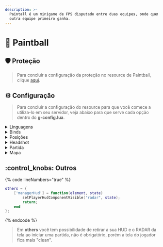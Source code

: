 ```yaml
---
description: >-
  Paintall é um minigame de FPS disputado entre duas equipes, onde quem matar a
  outra equipe primeiro ganha.
---
```


# 🔫 Paintball

## :shield: Proteção

> Para concluir a configuração da proteção no resource de Paintball, clique [aqui](../suporte/protecao/).

## :gear: Configuração

> Para concluir a configuração do resource para que você comece a utiliza-lo em seu servidor, veja abaixo para que serve cada opção dentro do **g-config.lua**.

<details>

<summary>Linguagens</summary>

{% code lineNumbers="true" %}
```lua
['language'] = "pt-BR",
```
{% endcode %}

A opção "language" dentro do resource, serve para você definir o idioma principal do sistema, veja mais em :earth\_africa: [**Idiomas**](../suporte/idiomas.md)**.**

</details>

<details>

<summary>Binds</summary>

{% code lineNumbers="true" %}
```lua
['open-shop'] = "B", -- Abrir SHOP de itens na partida.
['team-choose'] = "E", -- Abrir seleção de times.
['team-exit'] = "F7", -- Sair de um time.
['open-scoreboard'] = "F1", -- Abrir SCOREBOARD da partida.
```
{% endcode %}

As opções mostradas acima, são para alterar as teclas que você quer utilizar para tais funcionalidades. Na ordem correta, acima você deverá alterar as teclas para;&#x20;

* **open-shop:** Abrir o SHOP de itens para comprar colete, armas e outros utensílios.
* **team-choose:** Abrir painel para selecionar o seu time (BLUE ou PINK).
* **team-exit:** Sair do time selecionado na pré-partida.**open-scoreboard:** Abrir o SCOREBOARD com os dados da partida (kills, dinheiro & mortes).

</details>

<details>

<summary>Posições</summary>

{% code lineNumbers="true" %}
```lua
['positions'] = {
    [1] = {pos = {1045.781, -953.056, 42.630}, int = 0, dim = 0, color = {115, 0, 0, 255}, blip = {use = true, icon = 18}},
},
```
{% endcode %}

A opção "positions", possibilita a criação de locais para que a escolha dos times de Paintball seja feita. Também é possível alterar outras coisas, veja mais sobre abaixo.

* **pos:** Posição X, Y e Z de onde o painel irá ficar no mundo.
* **int:** Interior que o painel irá ficar.
* **dim:** Dimensão que o painel irá ficar.
* **color:** Cor e visibilidade do marker (RGBA).
* **blip \[use]:** Opção para usar ou não o BLIP (utilize **true** para utilizar e **false** para desabilitar).
* **blip \[icon]:** Ícone que irá ficar no radar, para ver mais ícones clique [aqui](https://wiki.multitheftauto.com/wiki/Radar\_Blips).

</details>

<details>

<summary>Headshot</summary>

{% code lineNumbers="true" %}
```lua
['headshot'] = { 
    -- Headshot dentro da partida.
    ['actived'] = true,
    ['damage'] = 100,
 },

['headshotOutMatch'] = { 
    -- Headshot fora da partida.
    ['actived'] = true,
    ['damage'] = 100,
 },
```
{% endcode %}

Sistema de headshot próprio do sistema, o sistema é utilizado dentro e fora do sistema, você deverá parar de utilizar o seu sistema comum de headshot e utilizar o do sistema próprio.

* **headshot \[actived]:** Opção para usar ou não o Headshot na partida (utilize **true** para utilizar e **false** para desabilitar).
* **headshot \[damage]:** Dano que o tiro na cabeça irá dar ao jogador.

<!---->

* **headshotOutMatch \[actived]:** Opção para usar ou não o Headshot fora da partida (utilize **true** para utilizar e **false** para desabilitar).
* **headshotOutMatch \[damage]:** Dano que o tiro na cabeça irá dar ao jogador.

</details>

<details>

<summary>Partida</summary>

{% code lineNumbers="true" %}
```lua
['match-configs'] = {
    ['main_weapon'] = 23,

    ['team'] = {
        ['time_wait'] = 10,
        ['max_members'] = 5,
        ['start_members'] = 4,
        ['friendly_fire'] = false,
    },

    ['coins'] = {
        ['i_dead'] = 800,
        ['not_died'] = 800,
        ['start_match'] = 1500,
        ['kill_player'] = 2500,
    },

    ['rounds'] = {
        ['buy_timer'] = 15,
        ['max_rounds'] = 5,
        ['match_timer'] = 3,
    },

    ['shop'] = {
        ['ak'] = {['name'] = 'ASSAULT RIFLE', ['id'] = 31, ['price'] = 3100},
        ['shotgun'] = {['name'] = 'PUMP SHOTGUN', ['id'] = 25, ['price'] = 2000},
        ['grenade'] = {['name'] = 'GRENADE', ['id'] = 16, ['price'] = 500},
        ['molotov'] = {['name'] = 'MOLOTOV', ['id'] = 18, ['price'] = 400},
        ['sniper'] = {['name'] = 'SNIPER RIFLE', ['id'] = 34, ['price'] = 4750},
        ['armor'] = {['name'] = 'ARMOR', ['id'] = 0, ['price'] = 1000},
        ['smg'] = {['name'] = 'SMG', ['id'] = 29, ['price'] = 1500}
    }
},
```
{% endcode %}

Configurações da partida de Paintball, veja melhor abaixo todas as configurações.

* **main\_weapon:** Arma principal que o jogador terá em todas as partidas (recomendado colocar uma pistol).

<!---->

* **team \[time\_wait]:** Tempo de espera para completar os times.
* **team \[max\_members]:** Máximo de membros que cada time pode ter.
* **team \[start\_members]:** Mínimo de membros que cada time precisa ter para iniciar uma partida.
* **team \[friendly\_fire]:** Opção para usar ou não o Headshot na partida (utilize **true** para utilizar e **false** para desabilitar).

<!---->

* **coins \[i\_dead]:** Quantidade de coins que o jogador recebe por morrer em algum round.
* **coins \[not\_died]:** Quantidade de coins que o jogador recebe por não morrer em algum round.
* **coins \[start\_match]:** Quantidade de coins que cada jogador recebe ao iniciar a partida.
* **coins \[kill\_player]:** Quantidade de coins que cada jogador recebe ao matar algum outro jogador na partida.

<!---->

* **rounds \[buy\_timer]:** Tempo que os jogadores tem para comprar os seus itens.
* **rounds \[max\_rounds]:** Máximo de rounds que cada partida vai ter (utilize somente números ímpares nos rounds).
* **rounds \[match\_timer]:** Tempo que cada round vai ter (em **minutos**).

<!---->

* **shop:** Itens de compras que ficarão disponíveis para os jogadores, **não é recomendado** alterar o **NOME** e o **ID** das armas, porém o **PREÇO PODE SER ALTERADO NORMALMENTE**.

</details>

<details>

<summary>Mapa</summary>

{% code lineNumbers="true" %}
```lua
['map-configs'] = {
    ['interior'] = 10,

    ['skins'] = {
        ['blue'] = 0,
        ['pink'] = 1,
    },

    ['positions'] = {
        ['blue'] = {
            [1] = {-976.701, 1074.51, 1344.98, 0, 0, 94.3},
            [2] = {-976.695, 1079.985, 1344.97, 0, 0, 90.1},
            [3] = {-970.619, 1080.018, 1345.012, 0, 0, 92.3},
            [4] = {-970.677, 1074.483, 1345.015, 0, 0, 88.7},
            [5] = {-973.661, 1077.254, 1344.993, 0, 0, 92.3}
        },
    
        ['pink'] = {
            [1] = {-1128.553, 1044.531, 1345.72, 0, 0, 270.9},
            [2] = {-1128.707, 1038.96, 1345.716, 0, 0, 268.5},
            [3] = {-1134.885, 1038.989, 1345.756, 0, 0, 269.3},
            [4] = {-1134.559, 1044.193, 1345.759, 0, 0, 268.8},
            [5] = {-1131.645, 1041.744, 1345.738, 0, 0, 270.8}
        }
    },
}
```
{% endcode %}

Configurações da partida de Paintball, veja melhor abaixo todas as configurações.

* **interior:** Interior que o mapa ficará.

<!---->

* **skins \[blue]:** Skin que o time BLUE usará durante a partida.
* **skin \[pink]:** Skin que o time PINK usará durante a partida.

<!---->

* **positions:** Posição X, Y e Z e Rotação X, Y e Z de onde o player irá spawnar no mapa.
* **positions \[blue]:** Posições de todos os membros que vão spawnar (então se tiver 10 membros, insira 10 indexs com posições diferentes de spawn no mapa do paintball).
* **positions \[pink]:** Posições de todos os membros que vão spawnar (então se tiver 10 membros, insira 10 indexs com posições diferentes de spawn no mapa do paintball).

</details>

## :control\_knobs: Outros

{% code lineNumbers="true" %}
```lua
others = {
    ['managerHud'] = function(element, state)
        setPlayerHudComponentVisible("radar", state);
        return;
    end
};
```
{% endcode %}

> Em **others** você tem possibilidade de retirar a sua HUD e o RADAR da tela ao iniciar uma partida, não é obrigatório, porém a tela do jogador fica mais "clean".
